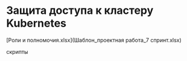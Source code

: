# Защита доступа к кластеру Kubernetes

[Роли и полномочия.xlsx](Шаблон_проектная работа_7 спринт.xlsx)

скрипты